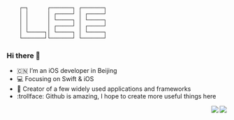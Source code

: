 
```
    ┌─┐      ┌───────┐ ┌───────┐
    │ │      │ ┌─────┘ │ ┌─────┘
    │ │      │ └─────┐ │ └─────┐
    │ │      │ ┌─────┘ │ ┌─────┘
    │ └─────┐│ └─────┐ │ └─────┐
    └───────┘└───────┘ └───────┘
```

### Hi there 👋

- :cn: I’m an iOS developer in Beijing 
- :computer: Focusing on Swift & iOS
- :hammer: Creator of a few widely used applications and frameworks
- :trollface: Github is amazing, I hope to create more useful things here

<div align="left"> 
    <img align="right" src="https://github-readme-stats.vercel.app/api/top-langs/?username=lixiang1994&layout=compact&hide=ruby"/>
    <img align="right" src="https://github-readme-stats.vercel.app/api?username=lixiang1994&show_icons=true&icon_color=0366d6&text_color=718096&bg_color=ffffff&hide_title=true&hide=contribs"/>
</div>


<!--
**lixiang1994/lixiang1994** is a ✨ _special_ ✨ repository because its `README.md` (this file) appears on your GitHub profile.

Here are some ideas to get you started:

- 🔭 I’m currently working on ...
- 🌱 I’m currently learning ...
- 👯 I’m looking to collaborate on ...
- 🤔 I’m looking for help with ...
- 💬 Ask me about ...
- 📫 How to reach me: ...
- 😄 Pronouns: ...
- ⚡ Fun fact: ...
-->
